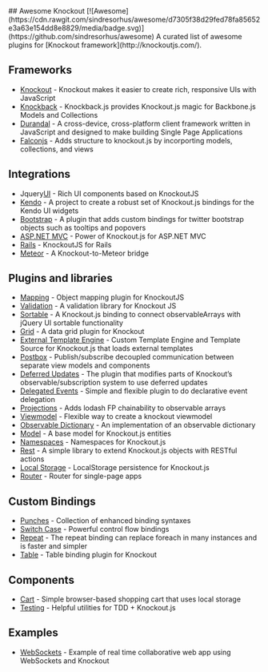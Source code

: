 <div class="github-widget" data-repo="dnbard/awesome-knockout"></div>
## Awesome Knockout [![Awesome](https://cdn.rawgit.com/sindresorhus/awesome/d7305f38d29fed78fa85652e3a63e154dd8e8829/media/badge.svg)](https://github.com/sindresorhus/awesome)
A curated list of awesome plugins for [Knockout framework](http://knockoutjs.com/).

## Frameworks
- [Knockout](https://github.com/knockout/knockout) - Knockout makes it easier to create rich, responsive UIs with JavaScript
- [Knockback](https://github.com/kmalakoff/knockback) - Knockback.js provides Knockout.js magic for Backbone.js Models and Collections
- [Durandal](https://github.com/BlueSpire/Durandal/) - A cross-device, cross-platform client framework written in JavaScript and designed to make building Single Page Applications
- [Falconjs](https://github.com/stoodder/falconjs) - Adds structure to knockout.js by incorporting models, collections, and views

## Integrations
- Jquery[UI](https://github.com/madcapnmckay/Knockout-UI) - Rich UI components based on KnockoutJS
- [Kendo](https://github.com/kendo-labs/knockout-kendo) - A project to create a robust set of Knockout.js bindings for the Kendo UI widgets
- [Bootstrap](https://github.com/billpull/knockout-bootstrap) - A plugin that adds custom bindings for twitter bootstrap objects such as tooltips and popovers
- [ASP.NET MVC](https://github.com/AndreyAkinshin/knockout-mvc) - Power of Knockout.js for ASP.NET MVC
- [Rails](https://github.com/dnagir/knockout-rails) - KnockoutJS for Rails
- [Meteor](https://github.com/steveluscher/knockout.meteor) - A Knockout-to-Meteor bridge

## Plugins and libraries
- [Mapping](https://github.com/SteveSanderson/knockout.mapping) - Object mapping plugin for KnockoutJS
- [Validation](https://github.com/Knockout-Contrib/Knockout-Validation) - A validation library for Knockout JS
- [Sortable](https://github.com/rniemeyer/knockout-sortable) - A Knockout.js binding to connect observableArrays with jQuery UI sortable functionality
- [Grid](https://github.com/Knockout-Contrib/KoGrid) - A data grid plugin for Knockout
- [External Template Engine](https://github.com/ifandelse/Knockout.js-External-Template-Engine) - Custom Template Engine and Template Source for Knockout.js that loads external templates
- [Postbox](https://github.com/rniemeyer/knockout-postbox) - Publish/subscribe decoupled communication between separate view models and components
- [Deferred Updates](https://github.com/mbest/knockout-deferred-updates) - The plugin that modifies parts of Knockout’s observable/subscription system to use deferred updates
- [Delegated Events](https://github.com/rniemeyer/knockout-delegatedEvents) - Simple and flexible plugin to do declarative event delegation
- [Projections](https://github.com/profiscience/ko-projections) - Adds lodash FP chainability to observable arrays
- [Viewmodel](https://github.com/coderenaissance/knockout.viewmodel) - Flexible way to create a knockout viewmodel
- [Observable Dictionary](https://github.com/jamesfoster/knockout.observableDictionary) - An implementation of an observable dictionary
- [Model](https://github.com/thelinuxlich/knockout.model) - A base model for Knockout.js entities
- [Namespaces](https://github.com/hunterloftis/knockout.namespaces) - Namespaces for Knockout.js
- [Rest](https://github.com/frapontillo/knockout-rest) - A simple library to extend Knockout.js objects with RESTful actions
- [Local Storage](https://github.com/jimrhoskins/knockout.localStorage) - LocalStorage persistence for Knockout.js
- [Router](https://github.com/profiscience/ko-component-router) - Router for single-page apps

## Custom Bindings
- [Punches](https://github.com/mbest/knockout.punches) - Collection of enhanced binding syntaxes
- [Switch Case](https://github.com/mbest/knockout-switch-case) - Powerful control flow bindings
- [Repeat](https://github.com/mbest/knockout-repeat) - The repeat binding can replace foreach in many instances and is faster and simpler
- [Table](https://github.com/mbest/knockout-table) - Table binding plugin for Knockout

## Components
- [Cart](https://github.com/robconery/knockout-cart) - Simple browser-based shopping cart that uses local storage
- [Testing](https://github.com/profiscience/ko-component-tester) - Helpful utilities for TDD + Knockout.js

## Examples
- [WebSockets](https://github.com/carlhoerberg/knockout-websocket-example) - Example of real time collaborative web app using WebSockets and Knockout